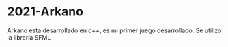 # 2021-Arkano
Arkano esta desarrollado en c++, es mi primer juego desarrollado. Se utilizo la librería SFML
